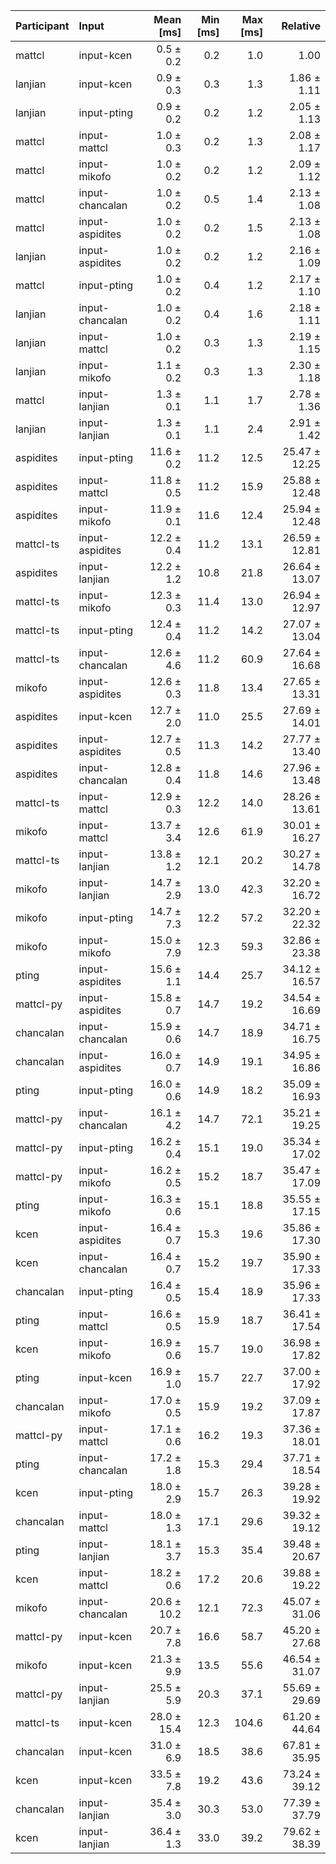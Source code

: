 | Participant | Input | Mean [ms] | Min [ms] | Max [ms] | Relative |
|:---|:---|---:|---:|---:|---:|
| mattcl | input-kcen | 0.5 ± 0.2 | 0.2 | 1.0 | 1.00 |
| lanjian | input-kcen | 0.9 ± 0.3 | 0.3 | 1.3 | 1.86 ± 1.11 |
| lanjian | input-pting | 0.9 ± 0.2 | 0.2 | 1.2 | 2.05 ± 1.13 |
| mattcl | input-mattcl | 1.0 ± 0.3 | 0.2 | 1.3 | 2.08 ± 1.17 |
| mattcl | input-mikofo | 1.0 ± 0.2 | 0.2 | 1.2 | 2.09 ± 1.12 |
| mattcl | input-chancalan | 1.0 ± 0.2 | 0.5 | 1.4 | 2.13 ± 1.08 |
| mattcl | input-aspidites | 1.0 ± 0.2 | 0.2 | 1.5 | 2.13 ± 1.08 |
| lanjian | input-aspidites | 1.0 ± 0.2 | 0.2 | 1.2 | 2.16 ± 1.09 |
| mattcl | input-pting | 1.0 ± 0.2 | 0.4 | 1.2 | 2.17 ± 1.10 |
| lanjian | input-chancalan | 1.0 ± 0.2 | 0.4 | 1.6 | 2.18 ± 1.11 |
| lanjian | input-mattcl | 1.0 ± 0.2 | 0.3 | 1.3 | 2.19 ± 1.15 |
| lanjian | input-mikofo | 1.1 ± 0.2 | 0.3 | 1.3 | 2.30 ± 1.18 |
| mattcl | input-lanjian | 1.3 ± 0.1 | 1.1 | 1.7 | 2.78 ± 1.36 |
| lanjian | input-lanjian | 1.3 ± 0.1 | 1.1 | 2.4 | 2.91 ± 1.42 |
| aspidites | input-pting | 11.6 ± 0.2 | 11.2 | 12.5 | 25.47 ± 12.25 |
| aspidites | input-mattcl | 11.8 ± 0.5 | 11.2 | 15.9 | 25.88 ± 12.48 |
| aspidites | input-mikofo | 11.9 ± 0.1 | 11.6 | 12.4 | 25.94 ± 12.48 |
| mattcl-ts | input-aspidites | 12.2 ± 0.4 | 11.2 | 13.1 | 26.59 ± 12.81 |
| aspidites | input-lanjian | 12.2 ± 1.2 | 10.8 | 21.8 | 26.64 ± 13.07 |
| mattcl-ts | input-mikofo | 12.3 ± 0.3 | 11.4 | 13.0 | 26.94 ± 12.97 |
| mattcl-ts | input-pting | 12.4 ± 0.4 | 11.2 | 14.2 | 27.07 ± 13.04 |
| mattcl-ts | input-chancalan | 12.6 ± 4.6 | 11.2 | 60.9 | 27.64 ± 16.68 |
| mikofo | input-aspidites | 12.6 ± 0.3 | 11.8 | 13.4 | 27.65 ± 13.31 |
| aspidites | input-kcen | 12.7 ± 2.0 | 11.0 | 25.5 | 27.69 ± 14.01 |
| aspidites | input-aspidites | 12.7 ± 0.5 | 11.3 | 14.2 | 27.77 ± 13.40 |
| aspidites | input-chancalan | 12.8 ± 0.4 | 11.8 | 14.6 | 27.96 ± 13.48 |
| mattcl-ts | input-mattcl | 12.9 ± 0.3 | 12.2 | 14.0 | 28.26 ± 13.61 |
| mikofo | input-mattcl | 13.7 ± 3.4 | 12.6 | 61.9 | 30.01 ± 16.27 |
| mattcl-ts | input-lanjian | 13.8 ± 1.2 | 12.1 | 20.2 | 30.27 ± 14.78 |
| mikofo | input-lanjian | 14.7 ± 2.9 | 13.0 | 42.3 | 32.20 ± 16.72 |
| mikofo | input-pting | 14.7 ± 7.3 | 12.2 | 57.2 | 32.20 ± 22.32 |
| mikofo | input-mikofo | 15.0 ± 7.9 | 12.3 | 59.3 | 32.86 ± 23.38 |
| pting | input-aspidites | 15.6 ± 1.1 | 14.4 | 25.7 | 34.12 ± 16.57 |
| mattcl-py | input-aspidites | 15.8 ± 0.7 | 14.7 | 19.2 | 34.54 ± 16.69 |
| chancalan | input-chancalan | 15.9 ± 0.6 | 14.7 | 18.9 | 34.71 ± 16.75 |
| chancalan | input-aspidites | 16.0 ± 0.7 | 14.9 | 19.1 | 34.95 ± 16.86 |
| pting | input-pting | 16.0 ± 0.6 | 14.9 | 18.2 | 35.09 ± 16.93 |
| mattcl-py | input-chancalan | 16.1 ± 4.2 | 14.7 | 72.1 | 35.21 ± 19.25 |
| mattcl-py | input-pting | 16.2 ± 0.4 | 15.1 | 19.0 | 35.34 ± 17.02 |
| mattcl-py | input-mikofo | 16.2 ± 0.5 | 15.2 | 18.7 | 35.47 ± 17.09 |
| pting | input-mikofo | 16.3 ± 0.6 | 15.1 | 18.8 | 35.55 ± 17.15 |
| kcen | input-aspidites | 16.4 ± 0.7 | 15.3 | 19.6 | 35.86 ± 17.30 |
| kcen | input-chancalan | 16.4 ± 0.7 | 15.2 | 19.7 | 35.90 ± 17.33 |
| chancalan | input-pting | 16.4 ± 0.5 | 15.4 | 18.9 | 35.96 ± 17.33 |
| pting | input-mattcl | 16.6 ± 0.5 | 15.9 | 18.7 | 36.41 ± 17.54 |
| kcen | input-mikofo | 16.9 ± 0.6 | 15.7 | 19.0 | 36.98 ± 17.82 |
| pting | input-kcen | 16.9 ± 1.0 | 15.7 | 22.7 | 37.00 ± 17.92 |
| chancalan | input-mikofo | 17.0 ± 0.5 | 15.9 | 19.2 | 37.09 ± 17.87 |
| mattcl-py | input-mattcl | 17.1 ± 0.6 | 16.2 | 19.3 | 37.36 ± 18.01 |
| pting | input-chancalan | 17.2 ± 1.8 | 15.3 | 29.4 | 37.71 ± 18.54 |
| kcen | input-pting | 18.0 ± 2.9 | 15.7 | 26.3 | 39.28 ± 19.92 |
| chancalan | input-mattcl | 18.0 ± 1.3 | 17.1 | 29.6 | 39.32 ± 19.12 |
| pting | input-lanjian | 18.1 ± 3.7 | 15.3 | 35.4 | 39.48 ± 20.67 |
| kcen | input-mattcl | 18.2 ± 0.6 | 17.2 | 20.6 | 39.88 ± 19.22 |
| mikofo | input-chancalan | 20.6 ± 10.2 | 12.1 | 72.3 | 45.07 ± 31.06 |
| mattcl-py | input-kcen | 20.7 ± 7.8 | 16.6 | 58.7 | 45.20 ± 27.68 |
| mikofo | input-kcen | 21.3 ± 9.9 | 13.5 | 55.6 | 46.54 ± 31.07 |
| mattcl-py | input-lanjian | 25.5 ± 5.9 | 20.3 | 37.1 | 55.69 ± 29.69 |
| mattcl-ts | input-kcen | 28.0 ± 15.4 | 12.3 | 104.6 | 61.20 ± 44.64 |
| chancalan | input-kcen | 31.0 ± 6.9 | 18.5 | 38.6 | 67.81 ± 35.95 |
| kcen | input-kcen | 33.5 ± 7.8 | 19.2 | 43.6 | 73.24 ± 39.12 |
| chancalan | input-lanjian | 35.4 ± 3.0 | 30.3 | 53.0 | 77.39 ± 37.79 |
| kcen | input-lanjian | 36.4 ± 1.3 | 33.0 | 39.2 | 79.62 ± 38.39 |
